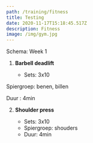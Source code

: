 ```yaml
---
path: /training/fitness
title: Testing
date: 2020-11-17T15:18:45.517Z
description: Fitness
image: /img/gym.jpg
---
```

Schema: Week 1

1. **Barbell deadlift**

   * Sets: 3x10

Spiergroep: benen, billen

Duur : 4min

2. **Shoulder press**

   * Sets: 3x10
   * Spiergroep: shouders
   * Duur: 4min